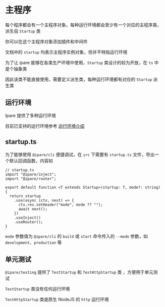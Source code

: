 # 主程序

每个程序都会有一个主程序对象，每种运行环境都会至少有一个对应的主程序类，派生自 `Startup` 类

你可以在这个主程序对象添加插件和中间件

文档中的 `startup` 均表示主程序实例对象，但并不特指运行环境

为了让 ipare 能够在各类生产环境中使用，`Startup` 类设计的较为开放，在 `ts` 中是个抽象类

因此该类不能直接使用，需要定义派生类，每种运行环境都有对应的 `Startup` 派生类

## 运行环境

Ipare 提供了多种运行环境

目前已支持的运行环境参考 [运行环境介绍](/usage/env)

## startup.ts

为了能够使用 `@ipare/cli` 便捷调试，在 `src` 下需要有 `startup.ts` 文件，导出一个默认回调函数，内容如

```TS
// startup.ts
import "@ipare/inject";
import "@ipare/router";

export default function <T extends Startup>(startup: T, mode?: string) {
  return startup
    .use(async (ctx, next) => {
      ctx.res.setHeader("mode", mode ?? "");
      await next();
    })
    .useInject()
    .useRouter();
}
```

`mode` 参数值为 `@ipare/cli` 的 `build` 或 `start` 命令传入的 `--mode` 参数，如 `development`、`production` 等

## 单元测试

`@ipare/testing` 提供了 `TestStartup` 和 `TestHttpStartup` 类 ，方便用于单元测试

`TestStartup` 类没有任何运行环境

`TestHttpStartup` 类是原生 NodeJS 的 `http` 运行环境
